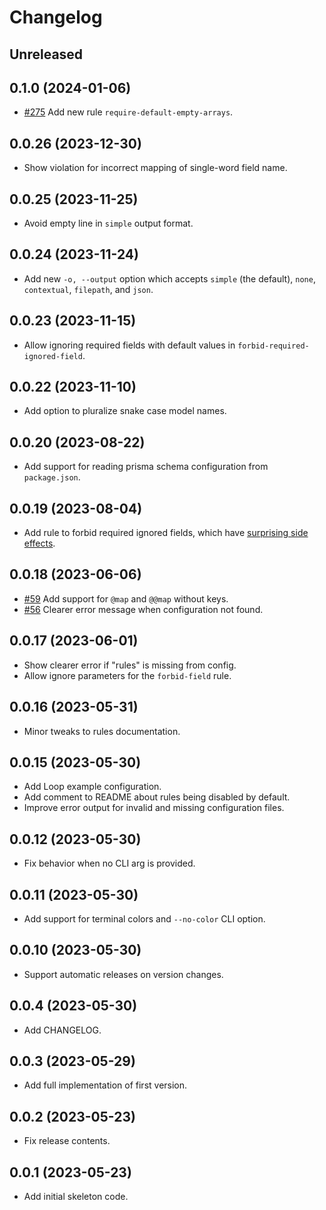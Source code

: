 # Changelog

## Unreleased

## 0.1.0 (2024-01-06)

- [#275](https://github.com/loop-payments/prisma-lint/issues/275) Add new rule `require-default-empty-arrays`.

## 0.0.26 (2023-12-30)

- Show violation for incorrect mapping of single-word field name.

## 0.0.25 (2023-11-25)

- Avoid empty line in `simple` output format.

## 0.0.24 (2023-11-24)

- Add new `-o, --output` option which accepts `simple` (the default), `none`, `contextual`, `filepath`, and `json`.

## 0.0.23 (2023-11-15)

- Allow ignoring required fields with default values in `forbid-required-ignored-field`.

## 0.0.22 (2023-11-10)

- Add option to pluralize snake case model names.

## 0.0.20 (2023-08-22)

- Add support for reading prisma schema configuration from `package.json`.

## 0.0.19 (2023-08-04)

- Add rule to forbid required ignored fields, which have [surprising side effects](https://github.com/prisma/prisma/issues/13467).

## 0.0.18 (2023-06-06)

- [#59](https://github.com/loop-payments/prisma-lint/issues/59) Add support for `@map` and `@@map` without keys.
- [#56](https://github.com/loop-payments/prisma-lint/issues/56) Clearer error message when configuration not found.

## 0.0.17 (2023-06-01)

- Show clearer error if "rules" is missing from config.
- Allow ignore parameters for the `forbid-field` rule.

## 0.0.16 (2023-05-31)

- Minor tweaks to rules documentation.

## 0.0.15 (2023-05-30)

- Add Loop example configuration.
- Add comment to README about rules being disabled by default.
- Improve error output for invalid and missing configuration files.

## 0.0.12 (2023-05-30)

- Fix behavior when no CLI arg is provided.

## 0.0.11 (2023-05-30)

- Add support for terminal colors and `--no-color` CLI option.

## 0.0.10 (2023-05-30)

- Support automatic releases on version changes.

## 0.0.4 (2023-05-30)

- Add CHANGELOG.

## 0.0.3 (2023-05-29)

- Add full implementation of first version.

## 0.0.2 (2023-05-23)

- Fix release contents.

## 0.0.1 (2023-05-23)

- Add initial skeleton code.
